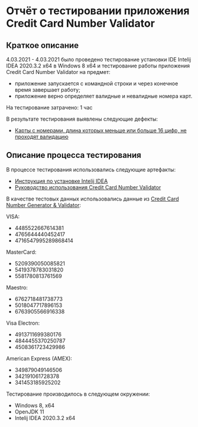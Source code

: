 # Отчёт о тестировании приложения Credit Card Number Validator #

## Краткое описание ##

4.03.2021 - 4.03.2021 было проведено тестирование установки IDE Intelij IDEA 2020.3.2 x64 в Windows 8 x64 и тестирование работы приложения Credit Card Number Validator на предмет:
- приложение запускается с командной строки и через конечное время завершает работу;
- приложение верно определяет валидные и невалидные номера карт.

На тестирование затрачено: 1 час

В результате тестирования выявлены следующие дефекты:
- [Карты с номерами, длина которых меньше или больше 16 цифр, не проходят валидацию](https://github.com/lifanova/javaqa-card-validator/issues/1)

## Описание процесса тестирования ##

В процессе тестирования использовались следующие артефакты:
- [Инструкция по установке Intelij IDEA](https://github.com/netology-code/javaqa-homeworks/blob/master/intro/idea.md)
- [Руководство использования Credit Card Number Validator](https://github.com/netology-code/javaqa-homeworks/tree/master/intro)



В качестве тестовых данных использовались данные из
[Credit Card Number Generator & Validator](https://www.freeformatter.com/credit-card-number-generator-validator.html):
  
  VISA:

- 4485522667614381 
- 4765644440452417
- 4716547995289868414 

MasterCard:

- 5209390050085821
- 5419378783031820
- 5581780813761569

Maestro:

- 6762718481738773
- 5018047717896153
- 6763905566916338

Visa Electron:

- 4913711699380176
- 4844455370250787
- 4508361723429986 

American Express (AMEX):

- 349879049146506
- 342191061728378
- 341453185925202



Тестирование производилось в следующем окружении:
- Windows 8, x64
- OpenJDK 11
- Intelij IDEA 2020.3.2 x64